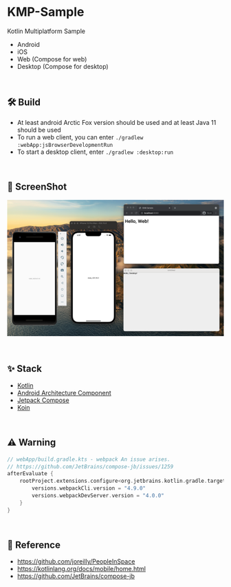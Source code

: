 # KMP-Sample
Kotlin Multiplatform Sample 

- Android
- iOS 
- Web (Compose for web)
- Desktop (Compose for desktop)

<br/>

## 🛠 Build

- At least android Arctic Fox version should be used and at least Java 11 should be used
- To run a web client, you can enter `./gradlew :webApp:jsBrowserDevelopmentRun`
- To start a desktop client, enter `./gradlew :desktop:run`

<br/>

## 🚀 ScreenShot

![image](https://github.com/hongbeomi/KMP-Sample/blob/master/image.png)

<br/>

## ✨ Stack

- [Kotlin](https://kotlinlang.org/)
- [Android Architecture Component](https://developer.android.com/topic/libraries/architecture/index.html)
- [Jetpack Compose](https://developer.android.com/jetpack/compose)
- [Koin](https://github.com/InsertKoinIO/koin)

<br/>

## ⚠️ Warning

```groovy
// webApp/build.gradle.kts - webpack An issue arises.
// https://github.com/JetBrains/compose-jb/issues/1259
afterEvaluate {
    rootProject.extensions.configure<org.jetbrains.kotlin.gradle.targets.js.nodejs.NodeJsRootExtension> {
        versions.webpackCli.version = "4.9.0"
        versions.webpackDevServer.version = "4.0.0"
    }
}
```



<br/>

## 👀 Reference

- https://github.com/joreilly/PeopleInSpace
- https://kotlinlang.org/docs/mobile/home.html
- https://github.com/JetBrains/compose-jb